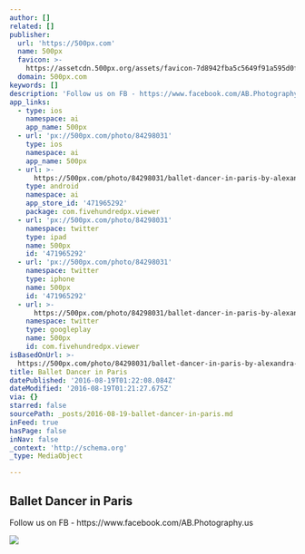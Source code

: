 ```yaml
---
author: []
related: []
publisher:
  url: 'https://500px.com'
  name: 500px
  favicon: >-
    https://assetcdn.500px.org/assets/favicon-7d8942fba5c5649f91a595d0fc749c83.ico
  domain: 500px.com
keywords: []
description: 'Follow us on FB - https://www.facebook.com/AB.Photography.us'
app_links:
  - type: ios
    namespace: ai
    app_name: 500px
  - url: 'px://500px.com/photo/84298031'
    type: ios
    namespace: ai
    app_name: 500px
  - url: >-
      https://500px.com/photo/84298031/ballet-dancer-in-paris-by-alexandra-petrova
    type: android
    namespace: ai
    app_store_id: '471965292'
    package: com.fivehundredpx.viewer
  - url: 'px://500px.com/photo/84298031'
    namespace: twitter
    type: ipad
    name: 500px
    id: '471965292'
  - url: 'px://500px.com/photo/84298031'
    namespace: twitter
    type: iphone
    name: 500px
    id: '471965292'
  - url: >-
      https://500px.com/photo/84298031/ballet-dancer-in-paris-by-alexandra-petrova
    namespace: twitter
    type: googleplay
    name: 500px
    id: com.fivehundredpx.viewer
isBasedOnUrl: >-
  https://500px.com/photo/84298031/ballet-dancer-in-paris-by-alexandra-petrova?ctx_page=1&from=user&user_id=37505
title: Ballet Dancer in Paris
datePublished: '2016-08-19T01:22:08.084Z'
dateModified: '2016-08-19T01:21:27.675Z'
via: {}
starred: false
sourcePath: _posts/2016-08-19-ballet-dancer-in-paris.md
inFeed: true
hasPage: false
inNav: false
_context: 'http://schema.org'
_type: MediaObject

---
```

<article style=""><h1>Ballet Dancer in Paris</h1><p>Follow us on FB - https://www.facebook.com/AB.Photography.us</p><img src="https://drscdn.500px.org/photo/84298031/q%3D80_m%3D2000/f892c8d5f86dadd167bc053d5d107445" /></article>